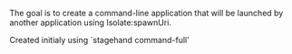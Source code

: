 The goal is to create a command-line application that will
be launched by another application using Isolate:spawnUri.

Created initialy using `stagehand command-full'